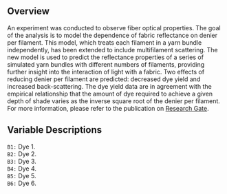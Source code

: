 ## Overview

An experiment was conducted to observe fiber optical properties. The goal of the analysis is to model the dependence of fabric reflectance on denier per filament. This model, which treats each filament in a yarn bundle independently, has been extended to include multifilament scattering. The new model is used to predict the reflectance properties of a series of simulated yarn bundles with different numbers of filaments, providing further insight into the interaction of light with a fabric. Two effects of reducing denier per filament are predicted: decreased dye yield and increased back-scattering. The dye yield data are in agreement with the empirical relationship that the amount of dye required to achieve a given depth of shade varies as the inverse square root of the denier per filament. For more information, please refer to the publication on [Research Gate](https://www.researchgate.net/publication/249784098_Modeling_the_Dependence_of_Fabric_Reflectance_on_Denier_per_Filament).

## Variable Descriptions

`B1:` Dye 1.  
`B2:` Dye 2.  
`B3:` Dye 3.  
`B4:` Dye 4.  
`B5:` Dye 5.  
`B6:` Dye 6.  
